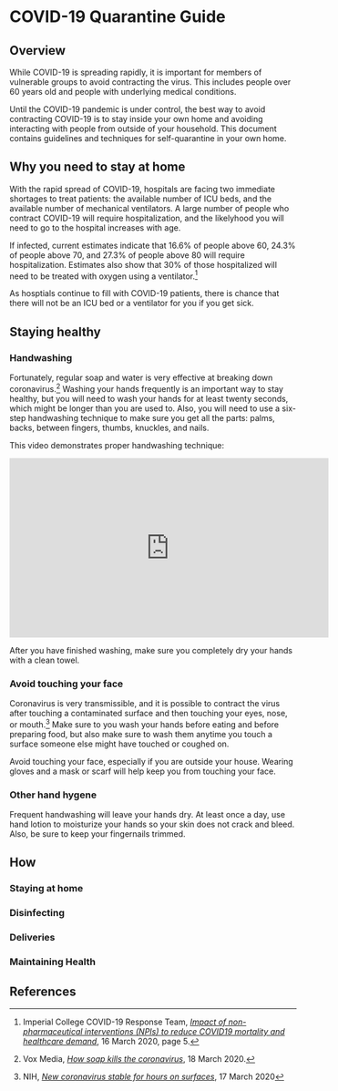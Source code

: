 # COVID-19 Quarantine Guide

## Overview

While COVID-19 is spreading rapidly, it is important for members of vulnerable groups to avoid contracting the virus. This includes people over 60 years old and people with underlying medical conditions. 

Until the COVID-19 pandemic is under control, the best way to avoid contracting COVID-19 is to stay inside your own home and avoiding interacting with people from outside of your household. This document contains guidelines and techniques for self-quarantine in your own home.


## Why you need to stay at home

With the rapid spread of COVID-19, hospitals are facing two immediate shortages to treat patients: the available number of ICU beds, and the available number of mechanical ventilators. A large number of people who contract COVID-19 will require hospitalization, and the likelyhood you will need to go to the hospital increases with age.

If infected, current estimates indicate that 16.6% of people above 60, 24.3% of people above 70, and 27.3% of people above 80 will require hospitalization. Estimates also show that 30% of those hospitalized will need to be treated with oxygen using a ventilator.[^imperial] 

As hosptials continue to fill with COVID-19 patients, there is chance that there will not be an ICU bed or a ventilator for you if you get sick.


## Staying healthy

### Handwashing
Fortunately, regular soap and water is very effective at breaking down coronavirus.[^soapvideo] Washing your hands frequently is an important way to stay healthy, but you will need to wash your hands for at least twenty seconds, which might be longer than you are used to. Also, you will need to use a six-step handwashing technique to make sure you get all the parts: palms, backs, between fingers, thumbs, knuckles, and nails.

This video demonstrates proper handwashing technique:
<iframe width="560" height="315" src="https://www.youtube-nocookie.com/embed/HbExiHlN_Y8" frameborder="0" allow="accelerometer; autoplay; encrypted-media; gyroscope; picture-in-picture" allowfullscreen></iframe>

After you have finished washing, make sure you completely dry your hands with a clean towel.

### Avoid touching your face
Coronavirus is very transmissible, and it is possible to contract the virus after touching a contaminated surface and then touching your eyes, nose, or mouth.[^surface] Make sure to you wash your hands before eating and before preparing food, but also make sure to wash them anytime you touch a surface someone else might have touched or coughed on.

Avoid touching your face, especially if you are outside your house. Wearing gloves and a mask or scarf will help keep you from touching your face.

### Other hand hygene
Frequent handwashing will leave your hands dry. At least once a day, use hand lotion to moisturize your hands so your skin does not crack and bleed. Also, be sure to keep your fingernails trimmed.


## How

### Staying at home
### Disinfecting
### Deliveries
### Maintaining Health

## References

[^imperial]: Imperial College COVID-19 Response Team, _[Impact of non-pharmaceutical interventions (NPIs) to reduce COVID19 mortality and healthcare demand](https://www.imperial.ac.uk/media/imperial-college/medicine/sph/ide/gida-fellowships/Imperial-College-COVID19-NPI-modelling-16-03-2020.pdf)_, 16 March 2020, page 5.

[^soapvideo]: Vox Media, _[How soap kills the coronavirus](https://www.youtube.com/watch?v=-LKVUarhtvE)_, 18 March 2020.

[^surface]: NIH, _[New coronavirus stable for hours on surfaces](https://www.nih.gov/news-events/news-releases/new-coronavirus-stable-hours-surfaces)_, 17 March 2020
